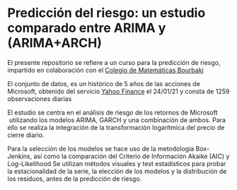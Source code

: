 # Predicción del riesgo: un estudio comparado entre ARIMA y (ARIMA+ARCH)

El presente repositorio se refiere a un curso para la predicción de riesgo, impartido en colaboración con el [Colegio de Matemáticas Bourbaki](https://www.colegio-bourbaki.com/) 

El conjunto de datos, es un histórico de 5 años de las acciones de Microsoft, obtenido del servicio [Yahoo Finance](https://finance.yahoo.com/) el 24/01/21 y consta de 1259 observaciones diarias

El estudio se centra en el análisis de riesgo de los retornos de Microsoft  utilizando los modelos ARIMA, GARCH y una combinación de ambos. Para ello se realiza la integración de la transformación logarítmica del precio de cierre diario.

Para la selección de los modelos se hace uso de la metodología Box-Jenkins, así como la comparación del Criterio de Información Akaike (AIC) y Log-Likelihood
Se utilizan métodos visuales y test estadísticos para probar la estacionalidad de la serie, la elección de los modelos y la distribución de los residuos, antes de la predicción de riesgo.
